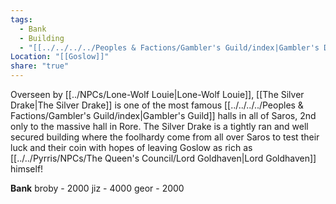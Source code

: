 ```yaml
---
tags:
  - Bank
  - Building
  - "[[../../../../Peoples & Factions/Gambler's Guild/index|Gambler's Den]]"
Location: "[[Goslow]]"
share: "true"
---
```



Overseen by [[../NPCs/Lone-Wolf Louie|Lone-Wolf Louie]], [[The Silver Drake|The Silver Drake]] is one of the most famous [[../../../../Peoples & Factions/Gambler's Guild/index|Gambler's Guild]] halls in all of Saros, 2nd only to the massive hall in Rore. The Silver Drake is a tightly ran and well secured building where the foolhardy come from all over Saros to test their luck and their coin with hopes of leaving Goslow as rich as [[../../Pyrris/NPCs/The Queen's Council/Lord Goldhaven|Lord Goldhaven]] himself!

**Bank**
broby - 2000
jiz - 4000
geor - 2000